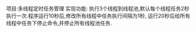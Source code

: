 项目:多线程定时任务管理
实现功能:
      执行3个线程到线程池,默认每个线程任务2秒执行一次.程序运行10秒后,修改所有线程中任务执行间隔为1秒,
运行20秒后给所有线程中任务下停止命令,并停止所有线程池任务.